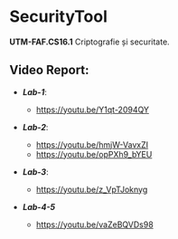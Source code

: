 # SecurityTool

**UTM-FAF.CS16.1** Criptografie și securitate.

## Video Report:

 * ***Lab-1***:
    * https://youtu.be/Y1qt-2094QY

 * ***Lab-2***:
    * https://youtu.be/hmjW-VavxZI
    * https://youtu.be/opPXh9_bYEU

 * ***Lab-3***:
    * https://youtu.be/z_VpTJoknyg
 
 * ***Lab-4-5***
    * https://youtu.be/vaZeBQVDs98
